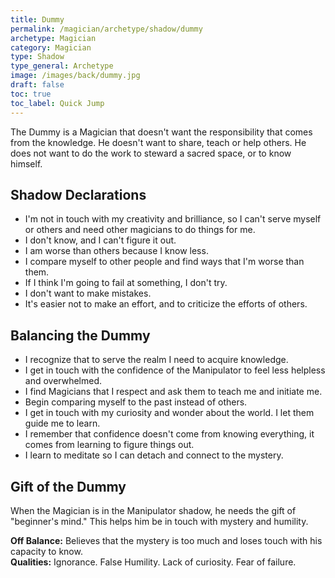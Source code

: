 ```yaml
---
title: Dummy
permalink: /magician/archetype/shadow/dummy
archetype: Magician
category: Magician
type: Shadow
type_general: Archetype
image: /images/back/dummy.jpg
draft: false
toc: true
toc_label: Quick Jump
---
```

 The Dummy is a Magician that doesn't want the responsibility that comes from the knowledge. He doesn't want to share, teach or help others. He does not want to do the work to steward a sacred space, or to know himself.  
  
  
## Shadow Declarations  
- I'm not in touch with my creativity and brilliance, so I can't serve myself or others and need other magicians to do things for me.   
- I don't know, and I can't figure it out.   
- I am worse than others because I know less.  
- I compare myself to other people and find ways that I'm worse than them.   
- If I think I'm going to fail at something, I don't try.   
- I don't want to make mistakes.   
- It's easier not to make an effort, and to criticize the efforts of others.  
  
## Balancing the Dummy  
- I recognize that to serve the realm I need to acquire knowledge.   
- I get in touch with the confidence of the Manipulator to feel less helpless and overwhelmed.  
- I find Magicians that I respect and ask them to teach me and initiate me.   
- Begin comparing myself to the past instead of others.  
- I get in touch with my curiosity and wonder about the world. I let them guide me to learn.  
- I remember that confidence doesn't come from knowing everything, it comes from learning to figure things out.   
- I learn to meditate so I can detach and connect to the mystery.   
  
  
## Gift of the Dummy  
When the Magician is in the Manipulator shadow, he needs the gift of "beginner's mind." This helps him be in touch with mystery and humility.  
  
**Off Balance:** Believes that the mystery is too much and loses touch with his capacity to know.  
**Qualities:** Ignorance. False Humility. Lack of curiosity. Fear of failure.
